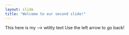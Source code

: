 ```yaml
---
layout: slide
title: "Welcome to our second slide!"
---
```

This here is my --> wtitty text
Use the left arrow to go back!
